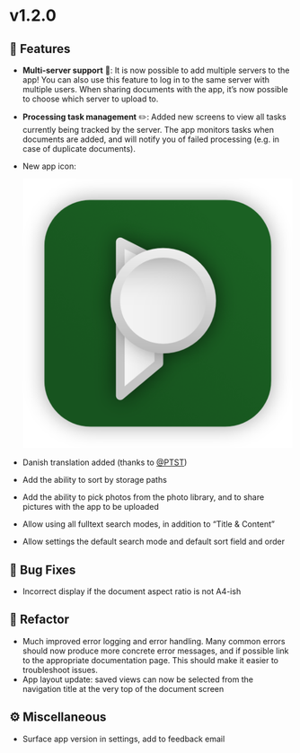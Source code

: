# v1.2.0

## 🚀 Features

- **Multi-server support** 🎉: It is now possible to add multiple servers to the app! You can also use
  this feature to log in to the same server with multiple users. When sharing documents with the app, it’s now possible to choose which server to upload to.
- **Processing task management** ✏️: Added new screens to view all tasks currently being tracked by the server. The app monitors tasks when documents are added, and will notify you of failed processing (e.g. in case of duplicate documents).
- New app icon:


  ![New app icon](../assets/logo_round.png)


- Danish translation added (thanks to [@PTST](https://github.com/PTST))
- Add the ability to sort by storage paths
- Add the ability to pick photos from the photo library, and to share pictures with the app to be uploaded
- Allow using all fulltext search modes, in addition to “Title & Content”
- Allow settings the default search mode and default sort field and order

## 🐛 Bug Fixes
- Incorrect display if the document aspect ratio is not A4-ish

## 🚜 Refactor
- Much improved error logging and error handling. Many common errors should now
  produce more concrete error messages, and if possible link to the appropriate
  documentation page. This should make it easier to troubleshoot issues.
- App layout update: saved views can now be selected from the navigation title at the very top of the document screen

## ⚙️ Miscellaneous
- Surface app version in settings, add to feedback email
